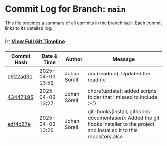 # Commit Log for Branch: `main`

This file provides a summary of all commits in the branch `main`.
Each commit links to its detailed log.

### 📈 [View Full Git Timeline](./git_timeline_report.md)

| Commit Hash | Date & Time       | Author       | Message           |
|-------------|------------------|--------------|-------------------|
| [b922ad31](./b922ad31.md) | 2025-04-03 13:52 | Johan Sörell | doc(readme): Updated the readme |
| [43447195](./43447195.md) | 2025-04-03 13:27 | Johan Sörell | chore(update): added scripts folder that I missed to include :-D |
| [adf4c27e](./adf4c27e.md) | 2025-04-03 13:26 | Johan Sörell | git-hooks(install, githooks-documentation): Added the git hooks installer to the project and installed it to this repository also |
